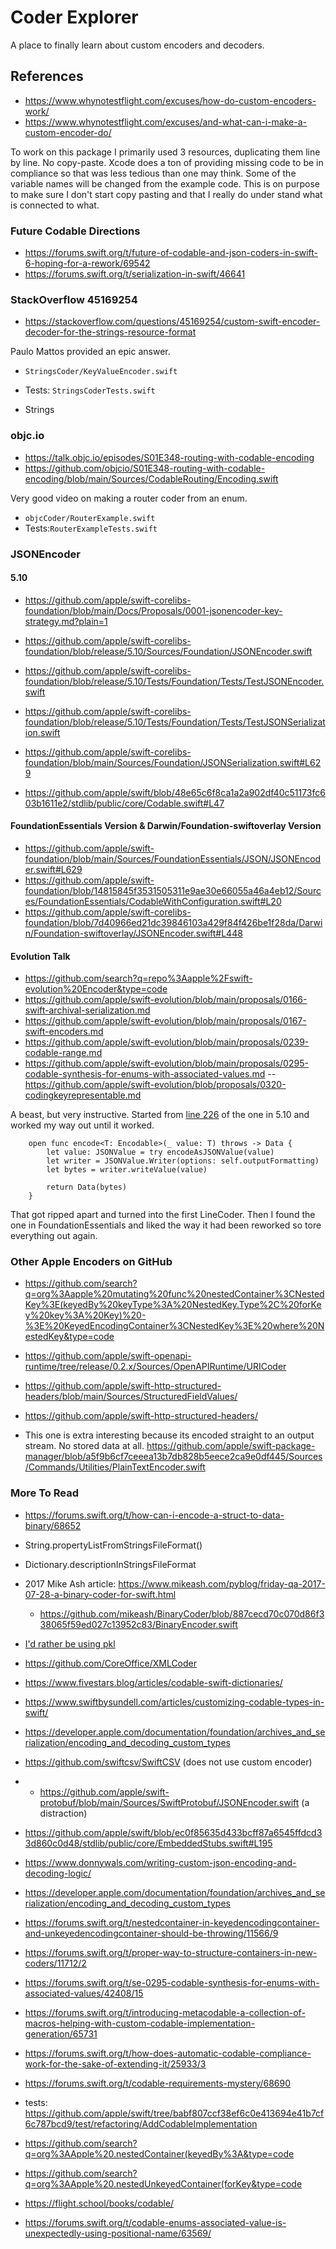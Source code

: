 #  Coder Explorer

A place to finally learn about custom encoders and decoders.

## References

- https://www.whynotestflight.com/excuses/how-do-custom-encoders-work/
- https://www.whynotestflight.com/excuses/and-what-can-i-make-a-custom-encoder-do/

To work on this package I primarily used 3 resources, duplicating them line by line. No copy-paste. Xcode does a ton of providing missing code to be in compliance so that was less tedious than one may think. Some of the variable names will be changed from the example code. This is on purpose to make sure I don't start copy pasting and that I really do under stand what is connected to what.

### Future Codable Directions
- https://forums.swift.org/t/future-of-codable-and-json-coders-in-swift-6-hoping-for-a-rework/69542
- https://forums.swift.org/t/serialization-in-swift/46641

### StackOverflow 45169254

- https://stackoverflow.com/questions/45169254/custom-swift-encoder-decoder-for-the-strings-resource-format

Paulo Mattos provided an epic answer. 

- `StringsCoder/KeyValueEncoder.swift`
- Tests: `StringsCoderTests.swift`

- Strings

### objc.io

- https://talk.objc.io/episodes/S01E348-routing-with-codable-encoding
- https://github.com/objcio/S01E348-routing-with-codable-encoding/blob/main/Sources/CodableRouting/Encoding.swift

Very good video on making a router coder from an enum. 

- `objcCoder/RouterExample.swift`
- Tests:`RouterExampleTests.swift`

### JSONEncoder

#### 5.10
- https://github.com/apple/swift-corelibs-foundation/blob/main/Docs/Proposals/0001-jsonencoder-key-strategy.md?plain=1
- https://github.com/apple/swift-corelibs-foundation/blob/release/5.10/Sources/Foundation/JSONEncoder.swift
- https://github.com/apple/swift-corelibs-foundation/blob/release/5.10/Tests/Foundation/Tests/TestJSONEncoder.swift
- https://github.com/apple/swift-corelibs-foundation/blob/release/5.10/Tests/Foundation/Tests/TestJSONSerialization.swift
- https://github.com/apple/swift-corelibs-foundation/blob/main/Sources/Foundation/JSONSerialization.swift#L629

- https://github.com/apple/swift/blob/48e65c6f8ca1a2a902df40c51173fc603b1611e2/stdlib/public/core/Codable.swift#L47

#### FoundationEssentials Version & Darwin/Foundation-swiftoverlay Version
- https://github.com/apple/swift-foundation/blob/main/Sources/FoundationEssentials/JSON/JSONEncoder.swift#L629
- https://github.com/apple/swift-foundation/blob/14815845f3531505311e9ae30e66055a46a4eb12/Sources/FoundationEssentials/CodableWithConfiguration.swift#L20
- https://github.com/apple/swift-corelibs-foundation/blob/7d40966ed21dc39846103a429f84f426be1f28da/Darwin/Foundation-swiftoverlay/JSONEncoder.swift#L448

#### Evolution Talk
- https://github.com/search?q=repo%3Aapple%2Fswift-evolution%20Encoder&type=code
- https://github.com/apple/swift-evolution/blob/main/proposals/0166-swift-archival-serialization.md
- https://github.com/apple/swift-evolution/blob/main/proposals/0167-swift-encoders.md
- https://github.com/apple/swift-evolution/blob/main/proposals/0239-codable-range.md
- https://github.com/apple/swift-evolution/blob/main/proposals/0295-codable-synthesis-for-enums-with-associated-values.md
-- https://github.com/apple/swift-evolution/blob/proposals/0320-codingkeyrepresentable.md

A beast, but very instructive. Started from [line 226](https://github.com/apple/swift-corelibs-foundation/blob/19e5eb0edebf67f69908f6ef0e9c0ad934848c82/Sources/Foundation/JSONEncoder.swift#L226) of the one in 5.10 and worked my way out until it worked. 

```
    open func encode<T: Encodable>(_ value: T) throws -> Data {
        let value: JSONValue = try encodeAsJSONValue(value)
        let writer = JSONValue.Writer(options: self.outputFormatting)
        let bytes = writer.writeValue(value)

        return Data(bytes)
    }
```

That got ripped apart and turned into the first LineCoder. Then I found the one in FoundationEssentials and liked the way it had been reworked so tore everything out again. 

### Other Apple Encoders on GitHub

- https://github.com/search?q=org%3Aapple%20mutating%20func%20nestedContainer%3CNestedKey%3E(keyedBy%20keyType%3A%20NestedKey.Type%2C%20forKey%20key%3A%20Key)%20-%3E%20KeyedEncodingContainer%3CNestedKey%3E%20where%20NestedKey&type=code
- https://github.com/apple/swift-openapi-runtime/tree/release/0.2.x/Sources/OpenAPIRuntime/URICoder
- https://github.com/apple/swift-http-structured-headers/blob/main/Sources/StructuredFieldValues/
- https://github.com/apple/swift-http-structured-headers/

-  This one is extra interesting because its encoded straight to an output stream. No stored data at all.  https://github.com/apple/swift-package-manager/blob/a5f9b6cf7ceeea13b7db828b5eece2ca9e0df445/Sources/Commands/Utilities/PlainTextEncoder.swift



### More To Read
- https://forums.swift.org/t/how-can-i-encode-a-struct-to-data-binary/68652
- String.propertyListFromStringsFileFormat() 
- Dictionary.descriptionInStringsFileFormat
- 2017 Mike Ash article: https://www.mikeash.com/pyblog/friday-qa-2017-07-28-a-binary-coder-for-swift.html
    - https://github.com/mikeash/BinaryCoder/blob/887cecd70c070d86f338065f59ed027c13952c83/BinaryEncoder.swift
- [I'd rather be using pkl](https://pkl-lang.org/swift/current/quickstart.html)
- https://github.com/CoreOffice/XMLCoder
- https://www.fivestars.blog/articles/codable-swift-dictionaries/
- https://www.swiftbysundell.com/articles/customizing-codable-types-in-swift/
- https://developer.apple.com/documentation/foundation/archives_and_serialization/encoding_and_decoding_custom_types
- https://github.com/swiftcsv/SwiftCSV (does not use custom encoder)
- - https://github.com/apple/swift-protobuf/blob/main/Sources/SwiftProtobuf/JSONEncoder.swift (a distraction)
- https://github.com/apple/swift/blob/ec0f85635d433bcff87a6545ffdcd33d860c0d48/stdlib/public/core/EmbeddedStubs.swift#L195
- https://www.donnywals.com/writing-custom-json-encoding-and-decoding-logic/
- https://developer.apple.com/documentation/foundation/archives_and_serialization/encoding_and_decoding_custom_types
- https://forums.swift.org/t/nestedcontainer-in-keyedencodingcontainer-and-unkeyedencodingcontainer-should-be-throwing/11566/9
- https://forums.swift.org/t/proper-way-to-structure-containers-in-new-coders/11712/2
- https://forums.swift.org/t/se-0295-codable-synthesis-for-enums-with-associated-values/42408/15
- https://forums.swift.org/t/introducing-metacodable-a-collection-of-macros-helping-with-custom-codable-implementation-generation/65731
- https://forums.swift.org/t/how-does-automatic-codable-compliance-work-for-the-sake-of-extending-it/25933/3
- https://forums.swift.org/t/codable-requirements-mystery/68690
- tests: https://github.com/apple/swift/tree/babf807ccf38ef6c0e413694e41b7cf6c787bcd9/test/refactoring/AddCodableImplementation



- https://github.com/search?q=org%3AApple%20.nestedContainer(keyedBy%3A&type=code
- https://github.com/search?q=org%3AApple%20.nestedUnkeyedContainer(forKey&type=code

- https://flight.school/books/codable/
- https://forums.swift.org/t/codable-enums-associated-value-is-unexpectedly-using-positional-name/63569/
